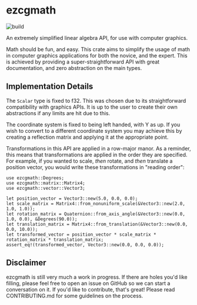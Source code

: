 # ezcgmath

![build](https://github.com/Joseph-LeGrice/ezcgmath/workflows/build/badge.svg?branch=master)

An extremely simplified linear algebra API, for use with computer graphics.

Math should be fun, and easy. This crate aims to simplify the usage of math in 
computer graphics applications for both the novice, and the expert. This is achieved
by providing a super-straightforward API with great documentation, and zero abstraction on the
main types.

## Implementation Details

The `Scalar` type is fixed to f32. This was chosen due to its straightforward compatibility with graphics APIs.
It is up to the user to create their own abstractions if any limits are hit due to this.

The coordinate system is fixed to being left handed, with Y as up. If you wish to convert to a different 
coordinate system you may achieve this by creating a reflection matrix and applying it at the appropriate point.

Transformations in this API are applied in a row-major manor. As a reminder, this means that 
transformations are applied in the order they are specified.
For example, if you wanted to scale, _then_ rotate, and _then_ translate a position vector,
you would write these transformations in "reading order":

```
use ezcgmath::Degrees;
use ezcgmath::matrix::Matrix4;
use ezcgmath::vector::Vector3;

let position_vector = Vector3::new(5.0, 0.0, 0.0);
let scale_matrix = Matrix4::from_nonuniform_scale(&Vector3::new(2.0, 1.0, 1.0));
let rotation_matrix = Quaternion::from_axis_angle(&Vector3::new(0.0, 1.0, 0.0), &Degrees(90.0));
let translation_matrix = Matrix4::from_translation(&Vector3::new(0.0, 0.0, 10.0));
let transformed_vector = position_vector * scale_matrix * rotation_matrix * translation_matrix;
assert_eq!(transformed_vector, Vector3::new(0.0, 0.0, 0.0));
```

## Disclaimer
ezcgmath is still very much a work in progress. If there are holes you'd like filling, 
please feel free to open an issue on GitHub so we can start a conversation on it. If you'd like to 
contribute, that's great! Please read CONTRIBUTING.md for some guidelines on the process.
